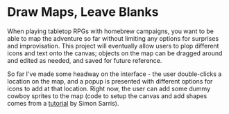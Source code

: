 # Draw Maps, Leave Blanks

When playing tabletop RPGs with homebrew campaigns, you want to be able to map the adventure so far without limiting any options for surprises and improvisation.  This project will eventually allow users to plop different icons and text onto the canvas; objects on the map can be dragged around and edited as needed, and saved for future reference.

So far I've made some headway on the interface - the user double-clicks a location on the map, and a popup is presented with different options for icons to add at that location.  Right now, the user can add some dummy cowboy sprites to the map (code to setup the canvas and add shapes comes from a [tutorial](http://simonsarris.com/blog/510-making-html5-canvas-useful) by Simon Sarris).
